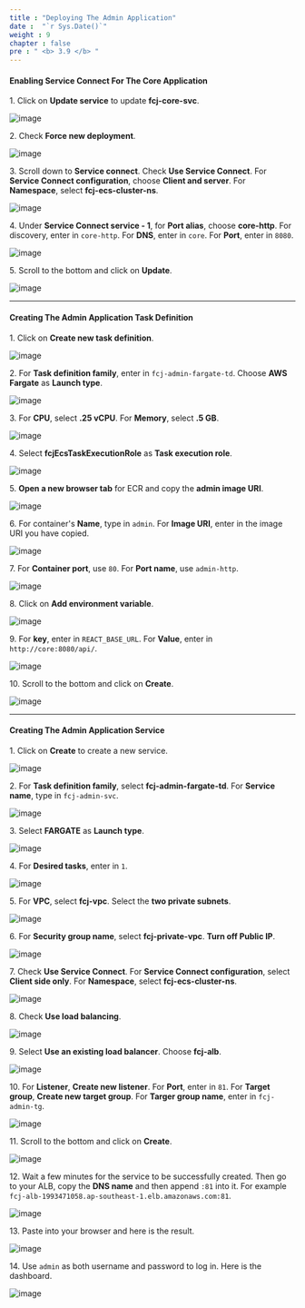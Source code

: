 ```yaml
---
title : "Deploying The Admin Application"
date :  "`r Sys.Date()`" 
weight : 9
chapter : false
pre : " <b> 3.9 </b> "
---
```


#### Enabling Service Connect For The Core Application

1\. Click on **Update service** to update **fcj-core-svc**.

![image](/images/3.9/Group118.png)

2\. Check **Force new deployment**.

![image](/images/3.9/Group114.png)

3\. Scroll down to **Service connect**. Check **Use Service Connect**. For **Service Connect configuration**, choose **Client and server**. For **Namespace**, select **fcj-ecs-cluster-ns**.

![image](/images/3.9/Group115.png)

4\. Under **Service Connect service - 1**, for **Port alias**, choose **core-http**. For discovery, enter in `core-http`. For **DNS**, enter in `core`. For **Port**, enter in `8080`.

![image](/images/3.9/Group116.png)

5\. Scroll to the bottom and click on **Update**.

![image](/images/3.9/Group117.png)

___

#### Creating The Admin Application Task Definition

1\. Click on **Create new task definition**.

![image](/images/3.9/Group119.png)

2\. For **Task definition family**, enter in `fcj-admin-fargate-td`. Choose **AWS Fargate** as **Launch type**.

![image](/images/3.9/Group120.png)

3\. For **CPU**, select **.25 vCPU**. For **Memory**, select **.5 GB**.

![image](/images/3.9/Group121.png)

4\. Select **fcjEcsTaskExecutionRole** as **Task execution role**.

![image](/images/3.9/Group122.png)

5\. **Open a new browser tab** for ECR and copy the **admin image URI**.

![image](/images/3.9/Group123.png)

6\. For container's **Name**, type in `admin`. For **Image URI**, enter in the image URI you have copied.

![image](/images/3.9/Group124.png)

7\. For **Container port**, use `80`. For **Port name**, use `admin-http`.

![image](/images/3.9/Group125.png)

8\. Click on **Add environment variable**.

![image](/images/3.9/Group126.png)

9\. For **key**, enter in `REACT_BASE_URL`. For **Value**, enter in `http://core:8080/api/`.

![image](/images/3.9/Group127.png)

10\. Scroll to the bottom and click on **Create**.

![image](/images/3.9/Group128.png)

___

#### Creating The Admin Application Service

1\. Click on **Create** to create a new service.

![image](/images/3.9/Group129.png)

2\. For **Task definition family**, select **fcj-admin-fargate-td**. For **Service name**, type in `fcj-admin-svc`.

![image](/images/3.9/Group130.png)

3\. Select **FARGATE** as **Launch type**.

![image](/images/3.9/Group131.png)

4\. For **Desired tasks**, enter in `1`.

![image](/images/3.9/Group132.png)

5\. For **VPC**, select **fcj-vpc**. Select the **two private subnets**.

![image](/images/3.9/Group133.png)

6\. For **Security group name**, select **fcj-private-vpc**. **Turn off Public IP**.

![image](/images/3.9/Group134.png)

7\. Check **Use Service Connect**. For **Service Connect configuration**, select **Client side only**. For **Namespace**, select **fcj-ecs-cluster-ns**.

![image](/images/3.9/Group135.png)

8\. Check **Use load balancing**.

![image](/images/3.9/Group139.png)

9\. Select **Use an existing load balancer**. Choose **fcj-alb**.

![image](/images/3.9/Group136.png)

10\. For **Listener**, **Create new listener**. For **Port**, enter in `81`. For **Target group**, **Create new target group**. For **Targer group name**, enter in `fcj-admin-tg`.

![image](/images/3.9/Group141.png)

11\. Scroll to the bottom and click on **Create**.

![image](/images/3.9/Group138.png)

12\. Wait a few minutes for the service to be successfully created. Then go to your ALB, copy the **DNS name** and then append `:81` into it. For example `fcj-alb-1993471058.ap-southeast-1.elb.amazonaws.com:81`.

![image](/images/3.9/Group142.png)

13\. Paste into your browser and here is the result.

![image](/images/3.9/Group143.png)

14\. Use `admin` as both username and password to log in. Here is the dashboard.

![image](/images/3.9/Group144.png)
